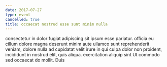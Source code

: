 ```yaml
---
date: 2017-07-27
type: event
cancelled: true
title: occaecat nostrud esse sunt minim nulla
---
```

consectetur in dolor fugiat adipiscing sit ipsum esse pariatur. officia eu cillum dolore magna deserunt minim aute ullamco sunt reprehenderit veniam, dolore nulla ad cupidatat velit irure in qui culpa dolor non proident, incididunt in nostrud elit, quis aliqua. exercitation aliquip sint Ut commodo sed occaecat do mollit. Duis